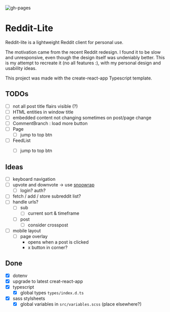 ![gh-pages](https://github.com/thavixt/reddit-lite/workflows/publish-on-gh-pages/badge.svg?branch=master&event=push)

# Reddit-Lite

Reddit-lite is a lightweight Reddit client for personal use.

The motivation came from the recent Reddit redesign. I found it to be slow and unresponsive, even though the design itself was undeniably better. This is my attempt to recreate it (no all features :), with my personal design and usability ideas.

This project was made with the create-react-app Typescript template.

## TODOs

- [ ] not all post title flairs visible (?)
- [ ] HTML entities in window title
- [ ] embedded content not changing sometimes on post/page change
- [ ] CommentBranch : load more button
- [ ] Page
    - [ ] jump to top btn
- [ ] FeedList
    - [ ] jump to top btn


## Ideas

- [ ] keyboard navigation
- [ ] upvote and downvote -> use [snoowrap](https://github.com/not-an-aardvark/snoowrap)
    - [ ] login? auth?
- [ ] fetch / add / store subreddit list?
- [ ] handle urls?
    - [ ] sub
        - [ ] current sort & timeframe
    - [ ] post
        - [ ] consider crosspost
- [ ] mobile layout
    - [ ] page overlay
        - opens when a post is clicked
        - x button in corner?

## Done

- [x] dotenv
- [x] upgrade to latest creat-react-app
- [x] typescript
    - [x] global types `types/index.d.ts`
- [x] sass stylsheets
    - [x] global variables in `src/variables.scss` (place elsewhere?)
